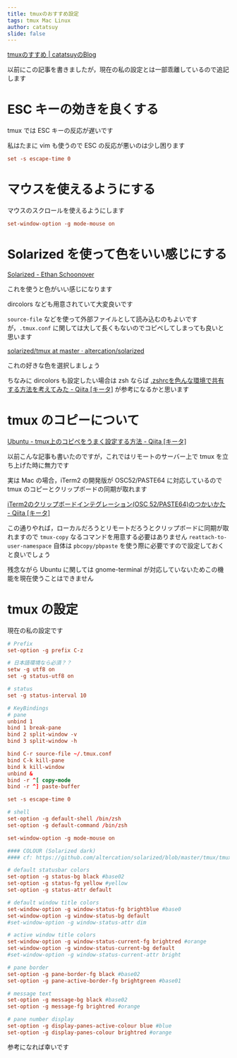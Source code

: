 ```yaml
---
title: tmuxのおすすめ設定
tags: tmux Mac Linux
author: catatsuy
slide: false
---
```

[tmuxのすすめ | catatsuyのBlog](http://blog.catatsuy.org/a/243)

以前にこの記事を書きましたが，現在の私の設定とは一部乖離しているので追記します

# ESC キーの効きを良くする

tmux では ESC キーの反応が遅いです

私はたまに vim も使うので ESC の反応が悪いのは少し困ります

```.tmux.conf
set -s escape-time 0
```

# マウスを使えるようにする

マウスのスクロールを使えるようにします

```.tmux.conf
set-window-option -g mode-mouse on
```

# Solarized を使って色をいい感じにする

[Solarized - Ethan Schoonover](http://ethanschoonover.com/solarized)

これを使うと色がいい感じになります

dircolors なども用意されていて大変良いです

`source-file` などを使って外部ファイルとして読み込むのもよいですが，`.tmux.conf` に関しては大して長くもないのでコピペしてしまっても良いと思います

[solarized/tmux at master · altercation/solarized](https://github.com/altercation/solarized/tree/master/tmux)

これの好きな色を選択しましょう

ちなみに dircolors も設定したい場合は zsh ならば [.zshrcを色んな環境で共有する方法を考えてみた - Qiita [キータ]](http://qiita.com/catatsuy/items/00ebf78f56960b6d43c2#2-5) が参考になるかと思います


# tmux のコピーについて

[Ubuntu - tmux上のコピペをうまく設定する方法 - Qiita [キータ]](http://qiita.com/catatsuy/items/71b0f4932f00c6711ef5)

以前こんな記事も書いたのですが，これではリモートのサーバー上で tmux を立ち上げた時に無力です

実は Mac の場合，iTerm2 の開発版が OSC52/PASTE64 に対応しているので tmux のコピーとクリップボードの同期が取れます

[iTerm2のクリップボードインテグレーション(OSC 52/PASTE64)のつかいかた - Qiita [キータ]](http://qiita.com/kefir_/items/1f635fe66b778932e278)

この通りやれば，ローカルだろうとリモートだろうとクリップボードに同期が取れますので `tmux-copy` なるコマンドを用意する必要はありません
`reattach-to-user-namespace` 自体は `pbcopy/pbpaste` を使う際に必要ですので設定しておくと良いでしょう

残念ながら Ubuntu に関しては gnome-terminal が対応していないためこの機能を現在使うことはできません


# tmux の設定

現在の私の設定です


```.tmux.conf
# Prefix
set-option -g prefix C-z

# 日本語環境なら必須？？
setw -g utf8 on
set -g status-utf8 on

# status
set -g status-interval 10

# KeyBindings
# pane
unbind 1
bind 1 break-pane
bind 2 split-window -v
bind 3 split-window -h

bind C-r source-file ~/.tmux.conf
bind C-k kill-pane
bind k kill-window
unbind &
bind -r ^[ copy-mode
bind -r ^] paste-buffer

set -s escape-time 0

# shell
set-option -g default-shell /bin/zsh
set-option -g default-command /bin/zsh

set-window-option -g mode-mouse on

#### COLOUR (Solarized dark)
#### cf: https://github.com/altercation/solarized/blob/master/tmux/tmuxcolors-dark.conf

# default statusbar colors
set-option -g status-bg black #base02
set-option -g status-fg yellow #yellow
set-option -g status-attr default

# default window title colors
set-window-option -g window-status-fg brightblue #base0
set-window-option -g window-status-bg default
#set-window-option -g window-status-attr dim

# active window title colors
set-window-option -g window-status-current-fg brightred #orange
set-window-option -g window-status-current-bg default
#set-window-option -g window-status-current-attr bright

# pane border
set-option -g pane-border-fg black #base02
set-option -g pane-active-border-fg brightgreen #base01

# message text
set-option -g message-bg black #base02
set-option -g message-fg brightred #orange

# pane number display
set-option -g display-panes-active-colour blue #blue
set-option -g display-panes-colour brightred #orange
```

参考になれば幸いです


